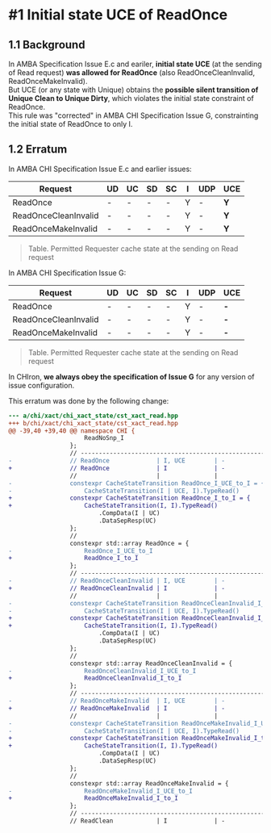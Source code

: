 # #1 Initial state UCE of ReadOnce

## 1.1 Background

In AMBA Specification Issue E.c and eariler, **initial state UCE** (at the sending of Read request) **was allowed for ReadOnce** (also ReadOnceCleanInvalid, ReadOnceMakeInvalid).   
But UCE (or any state with Unique) obtains the **possible silent transition of Unique Clean to Unique Dirty**, which violates the initial state constraint of ReadOnce.  
This rule was "corrected" in AMBA CHI Specification Issue G, constrainting the initial state of ReadOnce to only I.

## 1.2 Erratum

In AMBA CHI Specification Issue E.c and earlier issues:

| Request | UD | UC | SD | SC | I | UDP | UCE |
|-----------|---|---|---|---|---|---|---|
| ReadOnce | - | - | - | - | Y | - | **Y** |
| ReadOnceCleanInvalid | - | - | - | - | Y | - | **Y** |
| ReadOnceMakeInvalid | - | - | - | - | Y | - | **Y** |
> Table. Permitted Requester cache state at the sending on Read request

In AMBA CHI Specification Issue G:

| Request | UD | UC | SD | SC | I | UDP | UCE |
|-----------|---|---|---|---|---|---|---|
| ReadOnce | - | - | - | - | Y | - | **-** |
| ReadOnceCleanInvalid | - | - | - | - | Y | - | **-** |
| ReadOnceMakeInvalid | - | - | - | - | Y | - | **-** |
> Table. Permitted Requester cache state at the sending on Read request

In CHIron, **we always obey the specification of Issue G** for any version of issue configuration.

This erratum was done by the following change:

```diff cpp
--- a/chi/xact/chi_xact_state/cst_xact_read.hpp
+++ b/chi/xact/chi_xact_state/cst_xact_read.hpp
@@ -39,40 +39,40 @@ namespace CHI {
                     ReadNoSnp_I
                 };
                 // ----------------------------------------------------------------------------------------------------
-                // ReadOnce             | I, UCE        | -          | I     | CompData_UC,   | RespSepData + 
+                // ReadOnce             | I             | -          | I     | CompData_UC,   | RespSepData + 
                 //                      |               |            |       | CompData_I     | DataSepResp_UC
-                constexpr CacheStateTransition ReadOnce_I_UCE_to_I = {
-                    CacheStateTransition(I | UCE, I).TypeRead()
+                constexpr CacheStateTransition ReadOnce_I_to_I = {
+                    CacheStateTransition(I, I).TypeRead()
                         .CompData(I | UC)
                         .DataSepResp(UC)
                 };
                 //
                 constexpr std::array ReadOnce = {
-                    ReadOnce_I_UCE_to_I
+                    ReadOnce_I_to_I
                 };
                 // ----------------------------------------------------------------------------------------------------
-                // ReadOnceCleanInvalid | I, UCE        | -          | I     | CompData_UC,   | RespSepData + 
+                // ReadOnceCleanInvalid | I             | -          | I     | CompData_UC,   | RespSepData + 
                 //                      |               |            |       | CompData_I     | DataSepResp_UC
-                constexpr CacheStateTransition ReadOnceCleanInvalid_I_UCE_to_I = {
-                    CacheStateTransition(I | UCE, I).TypeRead()
+                constexpr CacheStateTransition ReadOnceCleanInvalid_I_to_I = {
+                    CacheStateTransition(I, I).TypeRead()
                         .CompData(I | UC)
                         .DataSepResp(UC)
                 };
                 //
                 constexpr std::array ReadOnceCleanInvalid = {
-                    ReadOnceCleanInvalid_I_UCE_to_I
+                    ReadOnceCleanInvalid_I_to_I
                 };
                 // ----------------------------------------------------------------------------------------------------
-                // ReadOnceMakeInvalid  | I, UCE        | -          | I     | CompData_UC,   | RespSepData + 
+                // ReadOnceMakeInvalid  | I             | -          | I     | CompData_UC,   | RespSepData + 
                 //                      |               |            |       | CompData_I     | DataSepResp_UC
-                constexpr CacheStateTransition ReadOnceMakeInvalid_I_UCE_to_I = {
-                    CacheStateTransition(I | UCE, I).TypeRead()
+                constexpr CacheStateTransition ReadOnceMakeInvalid_I_to_I = {
+                    CacheStateTransition(I, I).TypeRead()
                         .CompData(I | UC)
                         .DataSepResp(UC)
                 };
                 //
                 constexpr std::array ReadOnceMakeInvalid = {
-                    ReadOnceMakeInvalid_I_UCE_to_I
+                    ReadOnceMakeInvalid_I_to_I
                 };
                 // ----------------------------------------------------------------------------------------------------
                 // ReadClean            | I             | -          | SC     | CompData_SC    | RespSepData + 
```